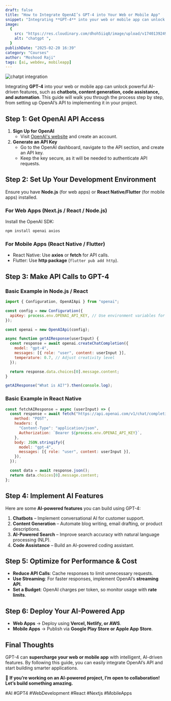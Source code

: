 ```yaml
---
draft: false
title: "How to Integrate OpenAI’s GPT-4 into Your Web or Mobile App"
snippet: "Integrating **GPT-4** into your web or mobile app can unlock powerful AI-driven features, such as **chatbots, content generation, code assistance, and automation**. This guide will walk you through the process step by step, from setting up OpenAI’s API to implementing it in your project."
image:
  {
    src: "https://res.cloudinary.com/dhoh5iiq8/image/upload/v1740139249/Blogs/images_-_2025-02-21T104212.560_mypbow.jpg",
    alt: "chatgpt ",
  }
publishDate: "2025-02-20 16:39"
category: "Courses"
author: "Moshood Raji"
tags: [ai, webdev, mobileapp]
---
```


![chatpt integration ](https://res.cloudinary.com/dhoh5iiq8/image/upload/v1740139249/Blogs/images_-_2025-02-21T104212.560_mypbow.jpg)

Integrating **GPT-4** into your web or mobile app can unlock powerful AI-driven features, such as **chatbots, content generation, code assistance, and automation**. This guide will walk you through the process step by step, from setting up OpenAI’s API to implementing it in your project.

## **Step 1: Get OpenAI API Access**

1. **Sign Up for OpenAI**
   - Visit [OpenAI's website](https://openai.com) and create an account.
2. **Generate an API Key**
   - Go to the OpenAI dashboard, navigate to the API section, and create an API key.
   - Keep the key secure, as it will be needed to authenticate API requests.

## **Step 2: Set Up Your Development Environment**

Ensure you have **Node.js** (for web apps) or **React Native/Flutter** (for mobile apps) installed.

### **For Web Apps (Next.js / React / Node.js)**

Install the OpenAI SDK:

```bash
npm install openai axios
```

### **For Mobile Apps (React Native / Flutter)**

- React Native: Use **axios** or **fetch** for API calls.
- Flutter: Use **http package** (`flutter pub add http`).

## **Step 3: Make API Calls to GPT-4**

### **Basic Example in Node.js / React**

```javascript
import { Configuration, OpenAIApi } from "openai";

const config = new Configuration({
  apiKey: process.env.OPENAI_API_KEY, // Use environment variables for security
});

const openai = new OpenAIApi(config);

async function getAIResponse(userInput) {
  const response = await openai.createChatCompletion({
    model: "gpt-4",
    messages: [{ role: "user", content: userInput }],
    temperature: 0.7, // Adjust creativity level
  });

  return response.data.choices[0].message.content;
}

getAIResponse("What is AI?").then(console.log);
```

### **Basic Example in React Native**

```javascript
const fetchAIResponse = async (userInput) => {
  const response = await fetch("https://api.openai.com/v1/chat/completions", {
    method: "POST",
    headers: {
      "Content-Type": "application/json",
      Authorization: `Bearer ${process.env.OPENAI_API_KEY}`,
    },
    body: JSON.stringify({
      model: "gpt-4",
      messages: [{ role: "user", content: userInput }],
    }),
  });

  const data = await response.json();
  return data.choices[0].message.content;
};
```

## **Step 4: Implement AI Features**

Here are some **AI-powered features** you can build using GPT-4:

1. **Chatbots** – Implement conversational AI for customer support.
2. **Content Generation** – Automate blog writing, email drafting, or product descriptions.
3. **AI-Powered Search** – Improve search accuracy with natural language processing (NLP).
4. **Code Assistance** – Build an AI-powered coding assistant.

## **Step 5: Optimize for Performance & Cost**

- **Reduce API Calls**: Cache responses to limit unnecessary requests.
- **Use Streaming**: For faster responses, implement OpenAI’s **streaming API**.
- **Set a Budget**: OpenAI charges per token, so monitor usage with **rate limits**.

## **Step 6: Deploy Your AI-Powered App**

- **Web Apps** → Deploy using **Vercel, Netlify, or AWS**.
- **Mobile Apps** → Publish via **Google Play Store or Apple App Store**.

## **Final Thoughts**

GPT-4 can **supercharge your web or mobile app** with intelligent, AI-driven features. By following this guide, you can easily integrate OpenAI’s API and start building smarter applications.

🚀 **If you’re working on an AI-powered project, I’m open to collaboration! Let’s build something amazing.**

#AI #GPT4 #WebDevelopment #React #Nextjs #MobileApps
